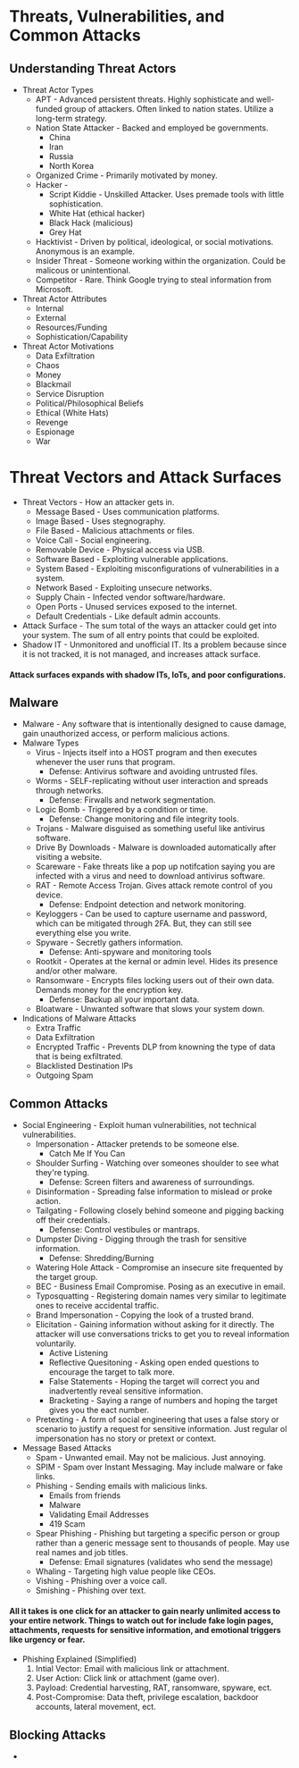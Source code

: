 # Threats, Vulnerabilities, and Common Attacks
## Understanding Threat Actors
* Threat Actor Types
  + APT - Advanced persistent threats. Highly sophisticate and well-funded group of attackers. Often linked to nation states. Utilize a long-term strategy.
  + Nation State Attacker - Backed and employed be governments.
    - China
    - Iran
    - Russia
    - North Korea
  + Organized Crime - Primarily motivated by money.
  + Hacker -
    - Script Kiddie - Unskilled Attacker. Uses premade tools with little sophistication.
    - White Hat (ethical hacker)
    - Black Hack (malicious)
    - Grey Hat
  + Hacktivist - Driven by political, ideological, or social motivations. Anonymous is an example.
  + Insider Threat - Someone working within the organization. Could be malicous or unintentional.
  + Competitor - Rare. Think Google trying to steal information from Microsoft.
* Threat Actor Attributes
  + Internal
  + External
  + Resources/Funding
  + Sophistication/Capability
* Threat Actor Motivations
  + Data Exfiltration
  + Chaos
  + Money
  + Blackmail
  + Service Disruption
  + Political/Philosophical Beliefs
  + Ethical (White Hats)
  + Revenge
  + Espionage
  + War
# Threat Vectors and Attack Surfaces
* Threat Vectors - How an attacker gets in.
  + Message Based - Uses communication platforms.
  + Image Based - Uses stegnography.
  + File Based - Malicious attachments or files. 
  + Voice Call - Social engineering.
  + Removable Device - Physical access via USB.
  + Software Based - Exploiting vulnerable applications.
  + System Based - Exploiting misconfigurations of vulnerabilities in a system.
  + Network Based - Exploiting unsecure networks.
  + Supply Chain - Infected vendor software/hardware.
  + Open Ports - Unused services exposed to the internet.
  + Default Credentials - Like default admin accounts.
* Attack Surface - The sum total of the ways an attacker could get into your system. The sum of all entry points that could be exploited.
* Shadow IT - Unmonitored and unofficial IT. Its a problem because since it is not tracked, it is not managed, and increases attack surface.
#### Attack surfaces expands with shadow ITs, IoTs, and poor configurations.
## Malware
* Malware - Any software that is intentionally designed to cause damage, gain unauthorized access, or perform malicious actions.
* Malware Types
  + Virus - Injects itself into a HOST program and then executes whenever the user runs that program.
    - Defense: Antivirus software and avoiding untrusted files.
  + Worms - SELF-replicating without user interaction and spreads through networks.
    - Defense: Firwalls and network segmentation.
  + Logic Bomb - Triggered by a condition or time.
    - Defense: Change monitoring and file integrity tools.
  + Trojans - Malware disguised as something useful like antivirus software.
  + Drive By Downloads - Malware is downloaded automatically after visiting a website.
  + Scareware - Fake threats like a pop up notifcation saying you are infected with a virus and need to download antivirus software.
  + RAT - Remote Access Trojan. Gives attack remote control of you device.
    - Defense: Endpoint detection and network monitoring. 
  + Keyloggers - Can be used to capture username and password, which can be mitigated through 2FA. But, they can still see everything else you write.
  + Spyware - Secretly gathers information.
    - Defense: Anti-spyware and monitoring tools
  + Rootkit - Operates at the kernal or admin level. Hides its presence and/or other malware.
  + Ransomware - Encrypts files locking users out of their own data. Demands money for the encryption key.
    - Defense: Backup all your important data.
  + Bloatware - Unwanted software that slows your system down.
* Indications of Malware Attacks
  + Extra Traffic
  + Data Exfiltration
  + Encrypted Traffic - Prevents DLP from knowning the type of data that is being exfiltrated.
  + Blacklisted Destination IPs
  + Outgoing Spam
## Common Attacks
* Social Engineering - Exploit human vulnerabilities, not technical vulnerabilities.
  + Impersonation - Attacker pretends to be someone else.
    - Catch Me If You Can
  + Shoulder Surfing - Watching over someones shoulder to see what they're typing.
    - Defense: Screen filters and awareness of surroundings.
  + Disinformation - Spreading false information to mislead or proke action.
  + Tailgating - Following closely behind someone and pigging backing off their credentials.
    - Defense: Control vestibules or mantraps.
  + Dumpster Diving - Digging through the trash for sensitive information.
    - Defense: Shredding/Burning
  + Watering Hole Attack - Compromise an insecure site frequented by the target group.
  + BEC - Business Email Compromise. Posing as an executive in email.
  + Typosquatting - Registering domain names very similar to legitimate ones to receive accidental traffic.
  + Brand Impersonation - Copying the look of a trusted brand.
  + Elicitation - Gaining information without asking for it directly. The attacker will use conversations tricks to get you to reveal information voluntarily.
    - Active Listening
    - Reflective Quesitoning - Asking open ended questions to encourage the target to talk more.
    - False Statements - Hoping the target will correct you and inadvertently reveal sensitive information.
    - Bracketing - Saying a range of numbers and hoping the target gives you the eact number.
  + Pretexting - A form of social engineering that uses a false story or scenario to justify a request for sensitive information. Just regular ol impersonation has no story or pretext or context.
* Message Based Attacks
  + Spam - Unwanted email. May not be malicious. Just annoying.
  + SPIM - Spam over Instant Messaging. May include malware or fake links.
  + Phishing - Sending emails with malicious links.
    - Emails from friends
    - Malware
    - Validating Email Addresses
    - 419 Scam
  + Spear Phishing - Phishing but targeting a specific person or group rather than a generic message sent to thousands of people. May use real names and job titles.
    - Defense: Email signatures (validates who send the message)
  + Whaling - Targeting high value people like CEOs.
  + Vishing - Phishing over a voice call.
  + Smishing - Phishing over text.
#### All it takes is one click for an attacker to gain nearly unlimited access to your entire network. Things to watch out for include fake login pages, attachments, requests for sensitive information, and emotional triggers like urgency or fear.
* Phishing Explained (Simplified)
  1. Intial Vector: Email with malicious link or attachment.
  2. User Action: Click link or attachment (game over).
  3. Payload: Credential harvesting, RAT, ransomware, spyware, ect.
  4. Post-Compromise: Data theft, privilege escalation, backdoor accounts, lateral movement, ect.
## Blocking Attacks
* 
